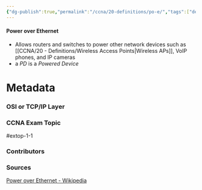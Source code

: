 ```yaml
---
{"dg-publish":true,"permalink":"/ccna/20-definitions/po-e/","tags":["defs_ccna"]}
---
```


#### Power over Ethernet
- Allows routers and switches to power other network devices such as [[CCNA/20 - Definitions/Wireless Access Points\|Wireless APs]], VoIP phones, and IP cameras
- a *PD* is a *Powered Device*






# Metadata
### OSI or TCP/IP Layer

### CCNA Exam Topic
#extop-1-1 
### Contributors

### Sources
[Power over Ethernet - Wikipedia](https://en.wikipedia.org/wiki/Power_over_Ethernet)
